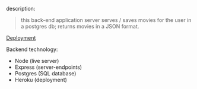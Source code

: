 description:

> this back-end application server serves / saves movies for the user in a postgres db; returns movies in a JSON format.

[Deployment](https://andrew-movie-app.herokuapp.com/)

Backend technology:

- Node (live server) 
- Express (server-endpoints) 
- Postgres (SQL database) 
- Heroku (deployment)
